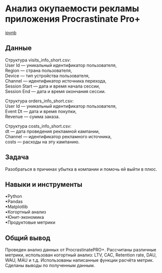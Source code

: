 <a name="lists"><h1>Анализ окупаемости рекламы приложения Procrastinate Pro+</h1></a>
[ipynb](https://github.com/natashkaau/portfolio/tree/main/project_9/project_9.ipynb)   
<a name="lists"><h2>Данные</h2></a>
Структура visits_info_short.csv:  
User Id — уникальный идентификатор пользователя,  
Region — страна пользователя,  
Device — тип устройства пользователя,   
Channel — идентификатор источника перехода,  
Session Start — дата и время начала сессии,  
Session End — дата и время окончания сессии.  

Структура orders_info_short.csv:  
User Id — уникальный идентификатор пользователя,  
Event Dt — дата и время покупки,  
Revenue — сумма заказа.  

Структура costs_info_short.csv:  
dt — дата проведения рекламной кампании,  
Channel — идентификатор рекламного источника,  
costs — расходы на эту кампанию.  
<a name="lists"><h2>Задача</h2></a>
Разобраться в причинах убытка в компании и помочь ей выйти в плюс.
<a name="lists"><h2>Навыки и инструменты</h2></a>
•Python  
•Pandas  
•Matplotlib  
•Когортный анализ  
•Юнит-экономика  
•Продуктовые метрики  
<a name="lists"><h2>Общий вывод</h2></a>
Проведен анализ данных от ProcrastinatePRO+.
Рассчитаны различные метрики, использован когортный анализ: LTV, CAC, Retention rate, DAU, WAU, MAU и т.д. Использованы написанные функции расчёта метрик. Сделаны выводы по полученным данным.
